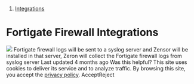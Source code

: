   1. [Integrations](https://docs.zeron.one/cyber-risk-posture-management-platform-cprm/integrations)


# Fortigate Firewall Integrations
![](https://docs.zeron.one/~gitbook/image?url=https%3A%2F%2F2854935529-files.gitbook.io%2F%7E%2Ffiles%2Fv0%2Fb%2Fgitbook-x-prod.appspot.com%2Fo%2Fspaces%252FvyU3NMiz2Rw6Y9PJdkUQ%252Fuploads%252FgtjXorg6SKEsElahohgm%252FFortigate-Firewall.png%3Falt%3Dmedia%26token%3D861d5220-3ba0-46fe-9f04-557c1a1d87d7&width=768&dpr=4&quality=100&sign=a29678&sv=2)
Fortigate firewall logs will be sent to a syslog server and Zensor will be installed in that server, Zeron will collect the Fortigate firewall logs from syslog server 
Last updated 4 months ago
Was this helpful?
This site uses cookies to deliver its service and to analyze traffic. By browsing this site, you accept the [privacy policy](https://zeron.one/privacy-policy/).
AcceptReject
